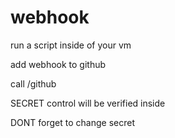 # webhook

run a script inside of your vm


add webhook to github

call /github

SECRET control will be verified inside

DONT forget to change secret



